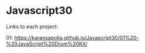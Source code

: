 # Javascript30

Links to each project:

 01: https://karansapolia.github.io/Javascript30/01%20-%20JavaScript%20Drum%20Kit/
 
